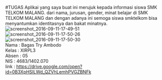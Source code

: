 #TUGAS
Aplikai yang saya buat ini merujuk kepada informasi siswa SMK TELKOM MALANG. dari nama, jurusan, gender, minat belajar di SMK TELKOM MALANG
dan dengan adanya ini semoga siswa smktelkom bisa menyantumkan identitasnya dan bakat minatnya.<br>
![screenshot_2016-09-11-17-49-51](https://cloud.githubusercontent.com/assets/22128532/18416821/d6277074-7849-11e6-9b9b-84bd12fb0f6a.jpg)
<br>
![screenshot_2016-09-11-17-50-26](https://cloud.githubusercontent.com/assets/22128532/18416826/f110d3bc-7849-11e6-8d42-e7beb0687b36.jpg)
<br>
![screenshot_2016-09-11-17-50-30](https://cloud.githubusercontent.com/assets/22128532/18416828/04503c42-784a-11e6-807c-dba8f2b8281e.jpg)
<br>
Nama : Bagas Try Ambodo
<br>
Kelas : XIRPL3
<br>
Absen : 05
<br>
NIS : 4683/1402.070
<br>
link : https://drive.google.com/open?id=0B3XpHSILWd_QZVhLemhPVGZBNFk
